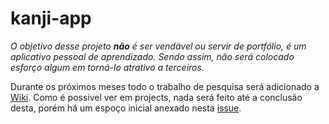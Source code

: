 # kanji-app

*O objetivo desse projeto **não** é ser vendável ou servir de portfólio, é um aplicativo pessoal de aprendizado. Sendo assim, não será colocado esforço algum em torná-lo atrativo a terceiros.*

Durante os próximos meses todo o trabalho de pesquisa será adicionado a [Wiki](https://github.com/BearingMe/kanji-app/wiki). Como é possivel ver em projects, nada será feito até a conclusão desta, porém há um espoço inicial anexado nesta [issue](https://github.com/BearingMe/kanji-app/issues/1).
